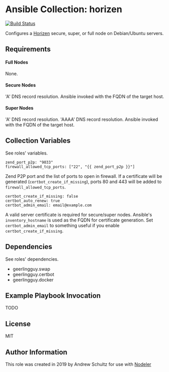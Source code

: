 # Ansible Collection: horizen

[![Build Status](https://travis-ci.org/aschult5/ansible-collection-horizen.svg?branch=master)](https://travis-ci.org/aschult5/ansible-collection-horizen)

Configures a [Horizen](https://www.horizen.global/) secure, super, or full node on Debian/Ubuntu servers.

## Requirements

#### Full Nodes
None.

#### Secure Nodes
'A' DNS record resolution.
Ansible invoked with the FQDN of the target host.

#### Super Nodes
'A' DNS record resolution.
'AAAA' DNS record resolution.
Ansible invoked with the FQDN of the target host.

## Collection Variables

See roles' variables.

	zend_port_p2p: "9033"
	firewall_allowed_tcp_ports: ["22", "{{ zend_port_p2p }}"]

Zend P2P port and the list of ports to open in firewall.
If a certificate will be generated (`certbot_create_if_missing`),
ports 80 and 443 will be added to `firewall_allowed_tcp_ports`.

	certbot_create_if_missing: false
	certbot_auto_renew: true
	certbot_admin_email: email@example.com

A valid server certificate is required for secure/super nodes.
Ansible's `inventory_hostname` is used as the FQDN for certificate generation.
Set `certbot_admin_email` to something useful if you enable `certbot_create_if_missing`.

## Dependencies

See roles' dependencies.

- geerlingguy.swap
- geerlingguy.certbot
- geerlingguy.docker

## Example Playbook Invocation

TODO

## License

MIT

## Author Information

This role was created in 2019 by Andrew Schultz for use with [Nodeler](https://www.nodeler.com)
